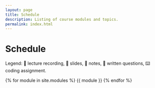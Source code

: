 ```yaml
---
layout: page
title: Schedule
description: Listing of course modules and topics.
permalink: index.html
---
```

# Schedule
Legend: 🎥 lecture recording, 🛝 slides, 📖 notes, 📝 written questions, ⌨️ coding assignment.

{% for module in site.modules %}
{{ module }}
{% endfor %}
